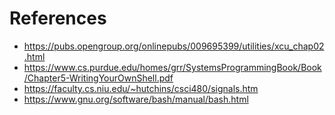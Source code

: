 # **References**

- https://pubs.opengroup.org/onlinepubs/009695399/utilities/xcu_chap02.html
- https://www.cs.purdue.edu/homes/grr/SystemsProgrammingBook/Book/Chapter5-WritingYourOwnShell.pdf
- https://faculty.cs.niu.edu/~hutchins/csci480/signals.htm
- https://www.gnu.org/software/bash/manual/bash.html

